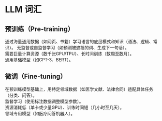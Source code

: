 <!---
markmeta_author: titlwind
markmeta_date: 2025-02-19
markmeta_title: LLM 词汇
markmeta_categories: ai
markmeta_tags: ai,llm,terms
-->


# LLM 词汇

## 预训练（Pre-training）

通过海量通用数据（如网页、书籍）学习语言的底层模式和知识（语法、逻辑、常识）。 
无监督或自监督学习（如预测被遮挡的词、生成下一句话）。  
需要巨量计算资源（数千张GPU/TPU）、长时间训练（数周至数月）。  
 通用基础模型（如GPT-3、BERT）。

## 微调（Fine-tuning）
在预训练模型基础上，用特定领域数据（如医学文献、法律合同）适配具体任务（分类、问答）。  
监督学习（使用标注数据调整模型参数）。  
资源消耗低（单卡或少量GPU）、训练时间短（几小时至几天）。  
领域专用模型（如医疗问答机器人）。

